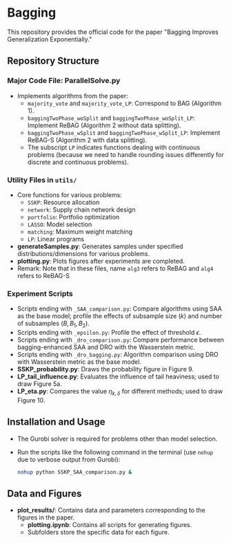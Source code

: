 # Bagging

This repository provides the official code for the paper "Bagging Improves Generalization Exponentially."

## Repository Structure

### Major Code File: ParallelSolve.py

- Implements algorithms from the paper:
  - `majority_vote` and `majority_vote_LP`: Correspond to BAG (Algorithm 1).
  - `baggingTwoPhase_woSplit` and `baggingTwoPhase_woSplit_LP`: Implement ReBAG (Algorithm 2 without data splitting).
  - `baggingTwoPhase_wSplit` and `baggingTwoPhase_wSplit_LP`: Implement ReBAG-S (Algorithm 2 with data splitting).
  - The subscript `LP` indicates functions dealing with continuous problems (because we need to handle rounding issues differently for discrete and continuous problems).

### Utility Files in `utils/`

- Core functions for various problems:
  - `SSKP`: Resource allocation
  - `network`: Supply chain network design
  - `portfolio`: Portfolio optimization
  - `LASSO`: Model selection
  - `matching`: Maximum weight matching
  - `LP`: Linear programs
- **generateSamples.py**: Generates samples under specified distributions/dimensions for various problems.
- **plotting.py**: Plots figures after experiments are completed.
- Remark: Note that in these files, name `alg3` refers to ReBAG and `alg4` refers to ReBAG-S

### Experiment Scripts

- Scripts ending with `_SAA_comparison.py`: Compare algorithms using SAA as the base model; profile the effects of subsample size ($k$) and number of subsamples ($B, B_1, B_2$).
- Scripts ending with `_epsilon.py`: Profile the effect of threshold $\epsilon$.
- Scripts ending with `_dro_comparison.py`: Compare performance between bagging-enhanced SAA and DRO with the Wasserstein metric.
- Scripts ending with `_dro_bagging.py`: Algorithm comparison using DRO with Wasserstein metric as the base model.
- **SSKP_probability.py**: Draws the probability figure in Figure 9.
- **LP_tail_influence.py**: Evaluates the influence of tail heaviness; used to draw Figure 5a.
- **LP_eta.py**: Compares the value $\eta_{k,\delta}$ for different methods; used to draw Figure 10.

## Installation and Usage

- The Gurobi solver is required for problems other than model selection.
- Run the scripts like the following command in the terminal (use `nohup` due to verbose output from Gurobi):

  ```bash
  nohup python SSKP_SAA_comparison.py &
  ```

## Data and Figures

- **plot_results/**: Contains data and parameters corresponding to the figures in the paper.
  - **plotting.ipynb**: Contains all scripts for generating figures.
  - Subfolders store the specific data for each figure.
